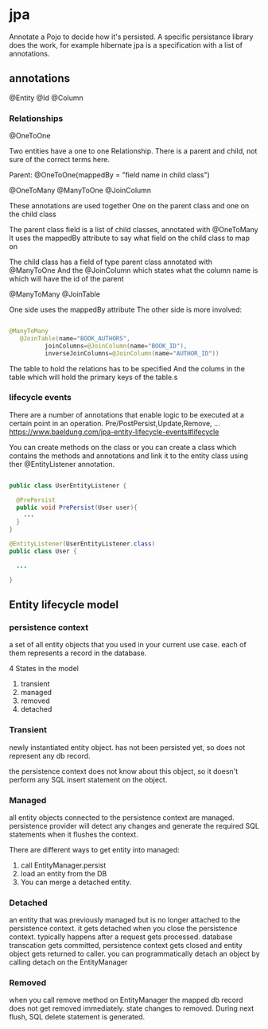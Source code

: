 # jpa

Annotate a Pojo to decide how it's persisted.
A specific persistance library does the work, for example hibernate
jpa is a specification with a list of annotations.

## annotations

@Entity
@Id
@Column

### Relationships

@OneToOne

Two entities have a one to one Relationship.
There is a parent and child, not sure of the correct terms here.

Parent: @OneToOne(mappedBy = "field name in child class")

@OneToMany
@ManyToOne
@JoinColumn

These annotations are used together
One on the parent class and one on the child class

The parent class field is a list of child classes, annotated with @OneToMany
It uses the mappedBy attribute to say what field on the child class to map on

The child class has a field of type parent class annotated with @ManyToOne
And the @JoinColumn which states what the column name is which will have the id of the parent

@ManyToMany
@JoinTable

One side uses the mappedBy attribute
The other side is more involved:

```java

@ManyToMany
   @JoinTable(name="BOOK_AUTHORS",
          joinColumns=@JoinColumn(name="BOOK_ID"),
          inverseJoinColumns=@JoinColumn(name="AUTHOR_ID"))

```

The table to hold the relations has to be specified
And the colums in the table which will hold the primary keys of the table.s

### lifecycle events

There are a number of annotations that enable logic to be executed at a certain point in an operation.
Pre/PostPersist,Update,Remove, ...
https://www.baeldung.com/jpa-entity-lifecycle-events#lifecycle

You can create methods on the class or you can create a class which contains the methods and annotations and link it to the entity class using ther @EntityListener annotation.

```java

public class UserEntityListener {

  @PrePersist
  public void PrePersist(User user){
    ...
  }
}

@EntityListener(UserEntityListener.class)
public class User {

  ...

}

```

## Entity lifecycle model

### persistence context

a set of all entity objects that you used in your current use case.
each of them represents a record in the database.

4 States in the model

1. transient
2. managed
3. removed
4. detached

### Transient

newly instantiated entity object.
has not been persisted yet, so does not represent any db record.

the persistence context does not know about this object, so it doesn't perform any SQL insert statement on the object.

### Managed

all entity objects connected to the persistence context are managed.
persistence provider will detect any changes and generate the required SQL statements when it flushes the context.

There are different ways to get entity into managed:

1. call EntityManager.persist
2. load an entity from the DB
3. You can merge a detached entity.

### Detached

an entity that was previously managed but is no longer attached to the persistence context.
it gets detached when you close the persistence context.
typically happens after a request gets processed.
database transcation gets committed, persistence context gets closed and entity object gets returned to caller.
you can programmatically detach an object by calling detach on the EntityManager

### Removed

when you call remove method on EntityManager the mapped db record does not get removed immediately.
state changes to removed.
During next flush, SQL delete statement is generated.
